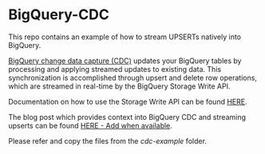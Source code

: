 # BigQuery-CDC
This repo contains an example of how to stream UPSERTs natively into BigQuery.

[BigQuery change data capture (CDC)](https://cloud.google.com/bigquery/docs/change-data-capture) updates your BigQuery tables by processing and applying streamed updates to existing data. This synchronization is accomplished through upsert and delete row operations, which are streamed in real-time by the BigQuery Storage Write API. 

Documentation on how to use the Storage Write API can be found [HERE](https://cloud.google.com/bigquery/docs/write-api).

The blog post which provides context into BigQuery CDC and streaming upserts can be found [HERE - Add when available](https://google.com).

Please refer and copy the files from the *cdc-example* folder.
